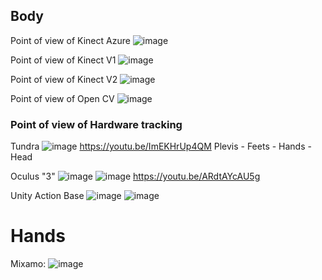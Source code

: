
## Body

Point of view of Kinect Azure
![image](https://user-images.githubusercontent.com/20149493/174495490-e32925a2-bda0-4b46-87fa-33712004d717.png)

Point of view of Kinect V1
![image](https://user-images.githubusercontent.com/20149493/174495542-10e771fb-46b8-4ab0-a69e-58a49098db8f.png)

Point of view of Kinect V2
![image](https://user-images.githubusercontent.com/20149493/174495565-89ee43d0-2506-4fde-8ab7-3fd749cbdcf7.png)


Point of view of Open CV
![image](https://user-images.githubusercontent.com/20149493/174495597-a693304c-5ba7-4fc9-9c20-cd32255f54be.png)


### Point of view of Hardware tracking

Tundra
![image](https://user-images.githubusercontent.com/20149493/174495763-c6c9cd7e-3955-4e2e-865a-3731fe64b8b4.png)
https://youtu.be/ImEKHrUp4QM
Plevis - Feets - Hands - Head


Oculus "3"
![image](https://user-images.githubusercontent.com/20149493/174495839-e4456304-9868-4fd3-867a-24a0bfb5d81a.png)
![image](https://user-images.githubusercontent.com/20149493/174495875-5170df68-6ec8-4968-8f85-056e85ccf10e.png)
https://youtu.be/ARdtAYcAU5g




Unity Action Base 
![image](https://user-images.githubusercontent.com/20149493/174498771-bcdbf0d4-a995-47b3-a08b-cf225e75f053.png)
![image](https://user-images.githubusercontent.com/20149493/174498781-99c8e9d0-e9fd-4dcc-947c-dc4080dafb5c.png)



# Hands

Mixamo:
![image](https://user-images.githubusercontent.com/20149493/174511199-ef785eee-1efe-4552-be93-8476387666a8.png)

